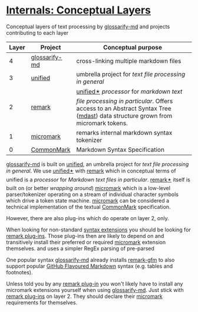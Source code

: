 # [Internals: Conceptual Layers](#internals-conceptual-layers)

[CommonMark]: https://commonmark.org

[doc-syntax-extensions]: ./markdown-syntax-extensions.md

[GFM]: https://github.github.com/gfm/

[glossarify-md]: https://github.com/about-code/glossarify-md

[mdast]: https://github.com/syntax-tree/mdast

[micromark]: https://github.com/micromark/

[remark]: https://github.com/remarkjs/remark

[remark-gfm]: https://npmjs.com/package/remark-gfm

[remark-plugins]: https://github.com/remarkjs/awesome-remark

[unified]: https://unifiedjs.com

Conceptual layers of text processing by [glossarify-md] and projects contributing to each layer

| Layer | Project         | Conceptual purpose                                                                                                                                                           |
| ----- | --------------- | ---------------------------------------------------------------------------------------------------------------------------------------------------------------------------- |
| 4     | [glossarify-md] | cross-linking multiple markdown files                                                                                                                                        |
| 3     | [unified]       | umbrella project for *text file processing in general*                                                                                                                       |
| 2     | [remark]        | [unified🟉][1] *processor* for *markdown text file processing in particular*. Offers access to an Abstract Syntax Tree ([mdast]) data structure grown from micromark tokens. |
| 1     | [micromark]     | remarks internal markdown syntax tokenizer                                                                                                                                   |
| 0     | [CommonMark]    | Markdown Syntax Specification                                                                                                                                                |

[glossarify-md] is built on [unified], an umbrella project for *text file processing in general*. We use [unified🟉][1] with [remark] which in conceptual terms of unified is a *processor* for *Markdown text files in particular*. [remark🟉][2] itself is built on (or better *wrapping around*) [micromark] which is a low-level parser/tokenizer operating on a stream of individual character symbols which drive a token state machine. [micromark] can be considered a technical implementation of the textual [CommonMark] specification.

However, there are also plug-ins which do operate on layer 2, only.

When looking for non-standard [syntax extensions][doc-syntax-extensions] you should be looking for [remark plug-ins][remark-plugins]. Those plug-ins then are likely to depend on and transitively install their preferred or required [micromark] extension themselves.
and uses a simpler RegEx parsing of pre-parsed

One popular syntax [glossarify-md] already installs [remark-gfm] to also support popular [GitHub Flavoured Markdown][GFM] syntax (e.g. tables and footnotes).

Unless told you by any [remark plug-in][remark-plugins] you won't likely have to install any micromark extensions yourself when using [glossarify-md]. Just stick with [remark plug-ins][remark-plugins] on layer 2. They should declare their [micromark] requirements for themselves.

[1]: ./glossary.md#unified "unified is an umbrella project around text file processing in general."

[2]: ./glossary.md#remark "remark is a parser and compiler project under the unified umbrella for Markdown text files in particular."
